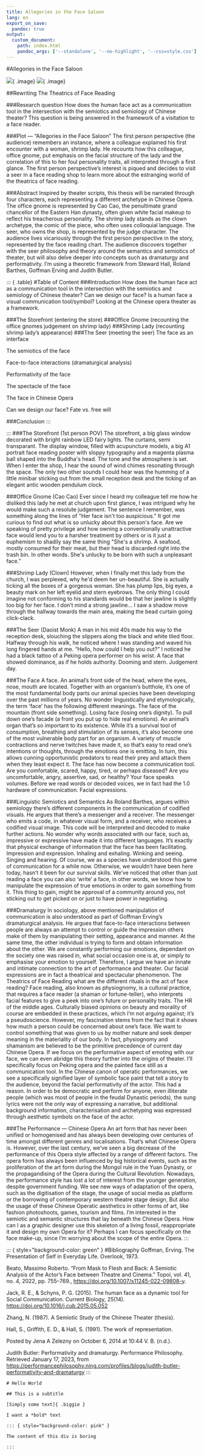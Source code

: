 ```yaml
---
title: Allegories in the Face Saloon
lang: en
export_on_save:
  pandoc: true
output:
  custom_document:
    path: index.html
    pandoc_args: ['--standalone', '--no-highlight', '--css=style.css']
---
```

#Allegories in the Face Saloon

![](example.png){ .image}
![](example2.png){ .image}


##Rewriting The Theatrics of Face Reading

###Research question
How does the human face act as a communication tool in the intersection with the semiotics and semiology of Chinese theater? This question is being answered in the framework of a visitation to a face reader.

###Plot — “Allegories in the Face Saloon”
The first person perspective (the audience) remembers an instance, where a colleague explained his first encounter with a woman, shrimp lady. He recounts how this colleague, office gnome, put emphasis on the facial structure of the lady and the correlation of this to her foul personality traits, all interpreted through a first glance. The first person perspective’s interest is piqued and decides to visit a seer in a face reading shop to learn more about the estranging world of the theatrics of face reading.

###Abstract
Inspired by theater scripts, this thesis will be narrated through four characters, each representing a different archetype in Chinese Opera. The office gnome is represented by Cao Cao, the penultimate grand chancellor of the Eastern Han dynasty, often given white facial makeup to reflect his treacherous personality. The shrimp lady stands as the clown archetype, the comic of the piece, who often uses colloquial language. The seer, who owns the shop, is represented by the judge character. The audience lives vicariously through the first person perspective in the story, represented by the face reading chart. The audience discovers together with the seer philosophy and theory around the semantics and semiotics of theater, but will also delve deeper into concepts such as dramaturgy and performativity. I’m using a theoretic framework from Steward Hall, Roland Barthes, Goffman Erving and Judith Butler.

::: { .table}
#Table of Content
###Introduction
How does the human face act as a communication tool in the intersection with the semiotics and semiology of Chinese theater?
Can we design our face? Is a human face a visual communication tool/symbol? Looking at the Chinese opera theater as a framework. 

###The Storefront (entering the store)
###Office Gnome (recounting the office gnomes judgement on shrimp lady)
###Shrimp Lady (recounting shrimp lady’s appearance)
###The Seer (meeting the seer)
The face as an interface

The semiotics of the face

Face-to-face interactions (dramaturgical analysis)

Performativity of the face

The spectacle of the face

The face in Chinese Opera

Can we design our face? Fate vs. free will

###Conclusion 
:::

:::
###The Storefront (1st person POV)
The storefront, a big glass window decorated with bright rainbow LED fairy lights. The curtains, semi transparant. The display window, filled with acupuncture models, a big A1 portrait face reading poster with sloppy typography and a magenta plasma ball shaped into the Buddha's head. The tone and the atmosphere is set.
When I enter the shop, I hear the sound of wind chimes resonating through the space. The only two other sounds I could hear was the humming of a little minibar sticking out from the small reception desk and the ticking of an elegant antic wooden pendulum clock.


###Office Gnome (Cao Cao)
Ever since I heard my colleague tell me how he disliked this lady he met at church upon first glance, I was intrigued why he would make such a resolute judgement. The sentence I remember, was something along the lines of "Her face isn't too auspicious." It got me curious to find out what is so unlucky about this person's face. Are we speaking of pretty privilege and how owning a conventionally unattractive face would lend you to a harsher treatment by others or is it just a euphemism to shadily say the same thing "She's a shrimp. A seafood, mostly consumed for their meat, but their head is discarded right into the trash bin. In other words. She's unlucky to be born with such a unpleasant face.”


###Shrimp Lady (Clown)
However, when I finally met this lady from the church, I was perplexed, why he'd deem her un-beautiful. She is actually ticking all the boxes of a gorgeous woman. She has plump lips, big eyes, a beauty mark on her left eyelid and stern eyebrows. The only thing I could imagine not conforming to his standards would be that her jawline is slightly too big for her face. I don’t mind a strong jawline…
I saw a shadow move through the hallway towards the main area, making the bead curtain going click-clack.

###The Seer (Daoist Monk)
A man in his mid 40s made his way to the reception desk, slouching the slippers along the black and white tiled floor. Halfway through his walk, he noticed where I was standing and waved his long fingered hands at me. “Hello, how could I help you out?” I noticed he had a black tattoo of a Peking opera performer on his wrist. A face that showed dominance, as if he holds authority. Dooming and stern. Judgement day.


###The Face
A face. An animal’s front side of the head, where the eyes, nose, mouth are located. Together with an organism’s butthole, it’s one of the most fundamental body parts our animal species have been developing over the past millions of years.
No wonder linguistically and etymologically, the term ‘face’ has the following different meanings. The face of the mountain (front side something). Losing face (losing one’s dignity). To pull down one’s facade (a front you put up to hide real emotions).
An animal’s organ that’s so important to its existence. While it’s a survival tool of consumption, breathing and stimulation of its senses, it’s also become one of the most vulnerable body part for an organism.
A variety of muscle contractions and nerve twitches have made it, so that’s easy to read one’s intentions or thoughts, through the emotions one is emitting. In turn, this allows cunning opportunistic predators to read their prey and attack them when they least expect it.
The face has now become a communication tool. Are you comfortable, scared, happy, tired, or perhaps diseased? Are you uncomfortable, angry, assertive, sad, or healthy? Your face speaks volumes. Before we read words or decoded voices, we in fact had the 1.0 hardware of communication. Facial expressions.

###Linguistic Semiotics and Semantics
As Roland Barthes, argues within semiology there’s different components in the communication of codified visuals. He argues that there’s a messenger and a receiver. The messenger who emits a code, in whatever visual form, and a receiver, who receives a codified visual image. This code will be interpreted and decoded to make further actions.
No wonder why words associated with our face, such as, impressive or expressive have made it into different languages. It’s exactly that physical exchange of information that the face has been facilitating. Impression and expression. Inhaling and exhaling. Winking and seeing. Singing and hearing.
Of course, we as a species have understood this game of communication for a while now. Otherwise, we wouldn’t have been here today, hasn’t it been for our survival skills. We’ve noticed that other than just reading a face you can also ‘write’ a face, in other words, we know how to manipulate the expression of true emotions in order to gain something from it. This thing to gain, might be approval of a community around you, not sticking out to get picked on or just to have power in negotiating.

###Dramaturgy
In sociology, above mentioned manipulation of communication is also understood as part of Goffman Erving’s dramaturgical analysis. He argues that face-to-face interactions between people are always an attempt to control or guide the impression others make of them by manipulating their setting, appearance and manner. At the same time, the other individual is trying to form and obtain information about the other.
We are constantly performing our emotions, dependant on the society one was raised in, what social occasion one is at, or simply to emphasise your emotion to yourself. Therefore, I argue we have an innate and intimate connection to the art of performance and theater. Our facial expressions are in fact a theatrical and spectacular phenomenon.
The Theatrics of Face Reading
what are the different rituals in the act of face reading?
Face reading, also known as physiognomy, is a cultural practice, that requires a face reader (a shaman or fortune-teller), who interprets facial features to give a peek into one’s future or personality traits. The HR of the middle ages. Culturally biased opinions on beauty and morality of course are embedded in these practices, which I’m not arguing against; it’s a pseudoscience. However, my fascination stems from the fact that it shows how much a person could be concerned about one’s face. We want to control something that was given to us by mother nature and seek deeper meaning in the materiality of our body.
In fact, physiognomy and shamanism are believed to be the primitive precedence of current day Chinese Opera.
If we focus on the performative aspect of emoting with our face, we can even abridge this theory further into the origins of theater. I’ll specifically focus on Peking opera and the painted face still as a communication tool. In the Chinese canon of operatic performances, we see a specifically signified layer of symbolic face paint that tell a story to the audience, beyond the facial performativity of the actor. This had a reason. In order to be democratic and perform for anyone, even illiterate people (which was most of people in the feudal Dynastic periods), the sung lyrics were not the only way of expressing a narrative, but additional background information, characterisation and archetyping was expressed through aesthetic symbols on the face of the actor.

###The Performance — Chinese Opera
An art form that has never been unified or homogenised and has always been developing over centuries of time amongst different genres and localisations. That’s what Chinese Opera is. However, over the last century, we’ve seen a big decrease of the performance of this Opera style affected by a range of different factors.
The opera form has always been influenced by big historical events, such as the proliferation of the art form during the Mongol rule in the Yuan Dynasty, or the propagandising of the Opera during the Cultural Revolution. Nowadays, the performance style has lost a lot of interest from the younger generation, despite government funding.
We see new ways of adaptation of the opera, such as the digitisation of the stage, the usage of social media as platform or the borrowing of contemporary western theatre stage design,
But also the usage of these Chinese Operatic aesthetics in other forms of art, like fashion photoshoots, games, tourism and films.
I’m interested in the semiotic and semantic structures that lay beneath the Chinese Opera. How can I as a graphic designer use this skeleton of a living fossil, reappropriate it and design my own Opera for it?
Perhaps I can focus specifically on the face make-up, since I’m worrying about the scope of the entire Opera.
:::

::: { style="background-color: green" }
#Bibliography
Goffman, Erving. The Presentation of Self in Everyday Life. Overlook, 1973.

Beato, Massimo Roberto. “From Mask to Flesh and Back: A Semiotic Analysis of the Actor’s Face between Theatre and Cinema.” Topoi, vol. 41, no. 4, 2022, pp. 755–769., https://doi.org/10.1007/s11245-022-09808-y.

Jack, R. E., & Schyns, P. G. (2015). The human face as a dynamic tool for Social Communication. Current Biology, 25(14). https://doi.org/10.1016/j.cub.2015.05.052

Zhang, N. (1987). A Semiotic Study of the Chinese Theater (thesis).

Hall, S., Griffith, E. D., & Hall, S. (1991). The work of representation.

Posted by Jena A Zelezny on October 6, 2014 at 10:44 V. B. (n.d.). 

Judith Butler: Performativity and dramaturgy. Performance Philosophy. Retrieved January 17, 2023, from https://performancephilosophy.ning.com/profiles/blogs/judith-butler-performativity-and-dramaturgy
:::






```
# Hello World

## This is a subtitle

[Simply some text]{ .biggie }

I want a *bold* text

::: { style="background-color: pink" }

The content of this div is boring

:::
```